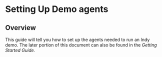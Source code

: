 # Setting Up Demo agents

## Overview

This guide will tell you how to set up the agents needed to run an Indy demo. The later portion of this document can also be found in the *Getting Started Guide.*
